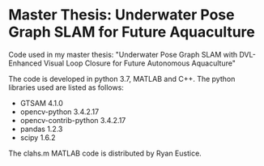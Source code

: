 # Master Thesis: Underwater Pose Graph SLAM for Future Aquaculture
Code used in my master thesis: "Underwater Pose Graph SLAM with DVL-Enhanced Visual Loop Closure for Future Autonomous Aquaculture"

The code is developed in python 3.7, MATLAB and C++. 
The python libraries used are listed as follows:
- GTSAM 4.1.0
- opencv-python 3.4.2.17
- opencv-contrib-python 3.4.2.17
- pandas 1.2.3
- scipy 1.6.2

The clahs.m MATLAB code is distributed by Ryan Eustice.
